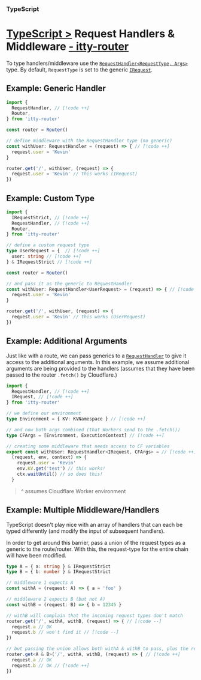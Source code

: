 ### TypeScript
# <u>TypeScript ></u> Request Handlers & Middleware <u>- itty-router</u>

To type handlers/middleware use the [`RequestHandler<RequestType, Args>`](/itty-router/typescript/api#requesthandler) type.  By default, `RequestType` is set to the generic [`IRequest`](/itty-router/typescript/api#irequest).

## Example: Generic Handler
```ts
import {
  RequestHandler, // [!code ++]
  Router,
} from 'itty-router'

const router = Router()

// define middleware with the RequestHandler type (no generic)
const withUser: RequestHandler = (request) => { // [!code ++]
  request.user = 'Kevin'
}

router.get('/', withUser, (request) => {
  request.user = 'Kevin' // this works (IRequest)
})
```

## Example: Custom Type
```ts
import {
  IRequestStrict, // [!code ++]
  RequestHandler, // [!code ++]
  Router,
} from 'itty-router'

// define a custom request type
type UserRequest = {  // [!code ++]
  user: string // [!code ++]
} & IRequestStrict // [!code ++]

const router = Router()

// and pass it as the generic to RequestHandler
const withUser: RequestHandler<UserRequest> = (request) => { // [!code ++]
  request.user = 'Kevin'
}

router.get('/', withUser, (request) => {
  request.user = 'Kevin' // this works (UserRequest)
})
```

## Example: Additional Arguments
Just like with a route, we can pass generics to a [`RequestHandler`](/itty-router/typescript/api#requesthandler) to give it access to the additional arguments.  In this example, we assume additional arguments are being provided to the handlers (assumes that they have been passed to the router `.fetch()` by Cloudflare.)
```ts
import { 
  RequestHandler, // [!code ++]
  IRequest, // [!code ++]
} from 'itty-router'

// we define our environment
type Environment = { KV: KVNamespace } // [!code ++]

// and now both args combined (that Workers send to the .fetch())
type CFArgs = [Environment, ExecutionContext] // [!code ++]

// creating some middleware that needs access to CF variables
export const withUser: RequestHandler<IRequest, CFArgs> = // [!code ++]
  (request, env, context) => {
    request.user = 'Kevin'
    env.KV.get('test') // this works!
    ctx.waitUntil() // so does this!
  }
```
> ^ assumes Cloudflare Worker environment

## Example: Multiple Middleware/Handlers
TypeScript doesn't play nice with an array of handlers that can each be typed differently (and modify the input of subsequent handlers).

In order to get around this barrier, pass a union of the request types as a generic to the route/router.  With this, the request-type for the entire chain will have been modified.

```ts
type A = { a: string } & IRequestStrict
type B = { b: number } & IRequestStrict

// middleware 1 expects A
const withA = (request: A) => { a = 'foo' }

// middleware 2 expects B (but not A)
const withB = (request: B) => { b = 12345 }

// withB will complain that the incoming request types don't match
router.get('/', withA, withB, (request) => { // [!code --]
  request.a // OK
  request.b // won't find it // [!code --]
})

// but passing the union allows both withA & withB to pass, plus the request
router.get<A & B>('/', withA, withB, (request) => { // [!code ++]
  request.a // OK
  request.b // OK // [!code ++]
})
```
